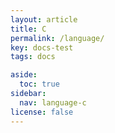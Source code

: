 ```yaml
---
layout: article
title: C
permalink: /language/
key: docs-test
tags: docs

aside:
  toc: true
sidebar:
  nav: language-c
license: false
---
```

<!--more-->